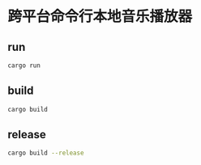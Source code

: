 # 跨平台命令行本地音乐播放器

## run

~~~bash
cargo run 
~~~

## build

~~~bash
cargo build
~~~

## release

~~~bash
cargo build --release
~~~
